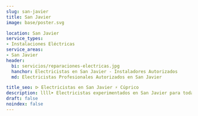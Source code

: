 ```yaml
---
slug: san-javier
title: San Javier
image: base/poster.svg

location: San Javier
service_types:
- Instalaciones Eléctricas
service_areas:
- San Javier
header:
  bi: servicios/reparaciones-electricas.jpg
  hanchor: Electricistas en San Javier - Instaladores Autorizados
  md: Electricistas Profesionales Autorizados en San Javier

title_seo: ᐅ Electricistas en San Javier ⚡️ Cúprico
description: llll➤ Electricistas experimentados en San Javier para todas tus necesidades eléctricas. Servicio rápido, eficaz y de confianza ✅ ¡Contáctanos!
draft: false
noindex: false
---
```

